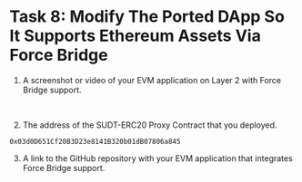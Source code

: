 # Task 8: Modify The Ported DApp So It Supports Ethereum Assets Via Force Bridge

1) A screenshot or video of your EVM application on Layer 2 with Force Bridge support.

![]()
![]()
![]()

2) The address of the SUDT-ERC20 Proxy Contract that you deployed.
```
0x03d0D651Cf20B3D23e8141B320b01dB07806a845
```

3) A link to the GitHub repository with your EVM application that integrates Force Bridge support.

